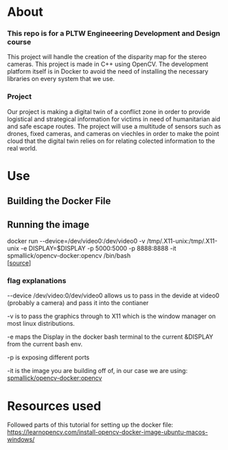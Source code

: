 # About
### This repo is for a PLTW Engineeering Development and Design course
This project will handle the creation of the disparity map for the stereo cameras.
This project is made in C++ using OpenCV. The development platform itself is in Docker to avoid the need of installing the necessary libraries on every system that we use.

### Project
Our project is making a digital twin of a conflict zone in order to provide logistical and strategical information for victims in need of humanitarian aid and safe escape routes. The project will use a multitude of sensors such as drones, fixed cameras, and cameras on viechles in order to make the point cloud that the digital twin relies on for relating colected information to the real world.

# Use
## Building the Docker File 

## Running the image
docker run --device=/dev/video0:/dev/video0 -v /tmp/.X11-unix:/tmp/.X11-unix -e DISPLAY=$DISPLAY -p 5000:5000 -p 8888:8888 -it spmallick/opencv-docker:opencv /bin/bash  \
[<a href="https://learnopencv.com/install-opencv-docker-image-ubuntu-macos-windows">source</a>]

### flag explanations
--device /dev/video:0/dev/video0 allows us to pass in the devide at video0 (probably a camera) and pass it into the contianer

-v is to pass the graphics through to X11 which is the window manager on most linux distributions.

-e maps the Display in the docker bash terminal to the current &DISPLAY from the current bash env.

-p is exposing different ports

-it is the image you are building off of, in our case we are using: <a href="https://hub.docker.com/r/spmallick/opencv-docker"> spmallick/opencv-docker:opencv</a>

# Resources used
Followed parts of this tutorial for setting up the docker file: https://learnopencv.com/install-opencv-docker-image-ubuntu-macos-windows/
